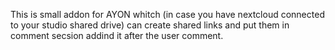 This is small addon for AYON whitch (in case you have nextcloud connected to your studio shared drive) can create shared links and put them in comment secsion addind it after the user comment.
